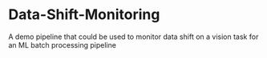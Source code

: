 # Data-Shift-Monitoring
A demo pipeline that could be used to monitor data shift on a vision task for an ML batch processing pipeline

